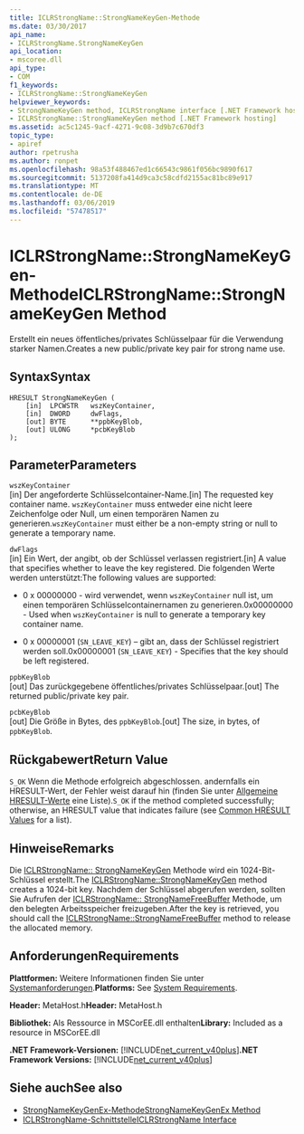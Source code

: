 ```yaml
---
title: ICLRStrongName::StrongNameKeyGen-Methode
ms.date: 03/30/2017
api_name:
- ICLRStrongName.StrongNameKeyGen
api_location:
- mscoree.dll
api_type:
- COM
f1_keywords:
- ICLRStrongName::StrongNameKeyGen
helpviewer_keywords:
- StrongNameKeyGen method, ICLRStrongName interface [.NET Framework hosting]
- ICLRStrongName::StrongNameKeyGen method [.NET Framework hosting]
ms.assetid: ac5c1245-9acf-4271-9c08-3d9b7c670df3
topic_type:
- apiref
author: rpetrusha
ms.author: ronpet
ms.openlocfilehash: 98a53f488467ed1c66543c9861f056bc9890f617
ms.sourcegitcommit: 5137208fa414d9ca3c58cdfd2155ac81bc89e917
ms.translationtype: MT
ms.contentlocale: de-DE
ms.lasthandoff: 03/06/2019
ms.locfileid: "57478517"
---
```

# <a name="iclrstrongnamestrongnamekeygen-method"></a><span data-ttu-id="e1e6f-102">ICLRStrongName::StrongNameKeyGen-Methode</span><span class="sxs-lookup"><span data-stu-id="e1e6f-102">ICLRStrongName::StrongNameKeyGen Method</span></span>
<span data-ttu-id="e1e6f-103">Erstellt ein neues öffentliches/privates Schlüsselpaar für die Verwendung starker Namen.</span><span class="sxs-lookup"><span data-stu-id="e1e6f-103">Creates a new public/private key pair for strong name use.</span></span>  
  
## <a name="syntax"></a><span data-ttu-id="e1e6f-104">Syntax</span><span class="sxs-lookup"><span data-stu-id="e1e6f-104">Syntax</span></span>  
  
```  
HRESULT StrongNameKeyGen (  
    [in]  LPCWSTR   wszKeyContainer,  
    [in]  DWORD     dwFlags,  
    [out] BYTE      **ppbKeyBlob,  
    [out] ULONG     *pcbKeyBlob  
);  
```  
  
## <a name="parameters"></a><span data-ttu-id="e1e6f-105">Parameter</span><span class="sxs-lookup"><span data-stu-id="e1e6f-105">Parameters</span></span>  
 `wszKeyContainer`  
 <span data-ttu-id="e1e6f-106">[in] Der angeforderte Schlüsselcontainer-Name.</span><span class="sxs-lookup"><span data-stu-id="e1e6f-106">[in] The requested key container name.</span></span> <span data-ttu-id="e1e6f-107">`wszKeyContainer` muss entweder eine nicht leere Zeichenfolge oder Null, um einen temporären Namen zu generieren.</span><span class="sxs-lookup"><span data-stu-id="e1e6f-107">`wszKeyContainer` must either be a non-empty string or null to generate a temporary name.</span></span>  
  
 `dwFlags`  
 <span data-ttu-id="e1e6f-108">[in] Ein Wert, der angibt, ob der Schlüssel verlassen registriert.</span><span class="sxs-lookup"><span data-stu-id="e1e6f-108">[in] A value that specifies whether to leave the key registered.</span></span> <span data-ttu-id="e1e6f-109">Die folgenden Werte werden unterstützt:</span><span class="sxs-lookup"><span data-stu-id="e1e6f-109">The following values are supported:</span></span>  
  
-   <span data-ttu-id="e1e6f-110">0 x 00000000 - wird verwendet, wenn `wszKeyContainer` null ist, um einen temporären Schlüsselcontainernamen zu generieren.</span><span class="sxs-lookup"><span data-stu-id="e1e6f-110">0x00000000 - Used when `wszKeyContainer` is null to generate a temporary key container name.</span></span>  
  
-   <span data-ttu-id="e1e6f-111">0 x 00000001 (`SN_LEAVE_KEY`) – gibt an, dass der Schlüssel registriert werden soll.</span><span class="sxs-lookup"><span data-stu-id="e1e6f-111">0x00000001 (`SN_LEAVE_KEY`) - Specifies that the key should be left registered.</span></span>  
  
 `ppbKeyBlob`  
 <span data-ttu-id="e1e6f-112">[out] Das zurückgegebene öffentliches/privates Schlüsselpaar.</span><span class="sxs-lookup"><span data-stu-id="e1e6f-112">[out] The returned public/private key pair.</span></span>  
  
 `pcbKeyBlob`  
 <span data-ttu-id="e1e6f-113">[out] Die Größe in Bytes, des `ppbKeyBlob`.</span><span class="sxs-lookup"><span data-stu-id="e1e6f-113">[out] The size, in bytes, of `ppbKeyBlob`.</span></span>  
  
## <a name="return-value"></a><span data-ttu-id="e1e6f-114">Rückgabewert</span><span class="sxs-lookup"><span data-stu-id="e1e6f-114">Return Value</span></span>  
 <span data-ttu-id="e1e6f-115">`S_OK` Wenn die Methode erfolgreich abgeschlossen. andernfalls ein HRESULT-Wert, der Fehler weist darauf hin (finden Sie unter [Allgemeine HRESULT-Werte](https://go.microsoft.com/fwlink/?LinkId=213878) eine Liste).</span><span class="sxs-lookup"><span data-stu-id="e1e6f-115">`S_OK` if the method completed successfully; otherwise, an HRESULT value that indicates failure (see [Common HRESULT Values](https://go.microsoft.com/fwlink/?LinkId=213878) for a list).</span></span>  
  
## <a name="remarks"></a><span data-ttu-id="e1e6f-116">Hinweise</span><span class="sxs-lookup"><span data-stu-id="e1e6f-116">Remarks</span></span>  
 <span data-ttu-id="e1e6f-117">Die [ICLRStrongName:: StrongNameKeyGen](../../../../docs/framework/unmanaged-api/hosting/iclrstrongname-strongnamekeygen-method.md) Methode wird ein 1024-Bit-Schlüssel erstellt.</span><span class="sxs-lookup"><span data-stu-id="e1e6f-117">The [ICLRStrongName::StrongNameKeyGen](../../../../docs/framework/unmanaged-api/hosting/iclrstrongname-strongnamekeygen-method.md) method creates a 1024-bit key.</span></span> <span data-ttu-id="e1e6f-118">Nachdem der Schlüssel abgerufen werden, sollten Sie Aufrufen der [ICLRStrongName:: StrongNameFreeBuffer](../../../../docs/framework/unmanaged-api/hosting/iclrstrongname-strongnamefreebuffer-method.md) Methode, um den belegten Arbeitsspeicher freizugeben.</span><span class="sxs-lookup"><span data-stu-id="e1e6f-118">After the key is retrieved, you should call the [ICLRStrongName::StrongNameFreeBuffer](../../../../docs/framework/unmanaged-api/hosting/iclrstrongname-strongnamefreebuffer-method.md) method to release the allocated memory.</span></span>  
  
## <a name="requirements"></a><span data-ttu-id="e1e6f-119">Anforderungen</span><span class="sxs-lookup"><span data-stu-id="e1e6f-119">Requirements</span></span>  
 <span data-ttu-id="e1e6f-120">**Plattformen:** Weitere Informationen finden Sie unter [Systemanforderungen](../../../../docs/framework/get-started/system-requirements.md).</span><span class="sxs-lookup"><span data-stu-id="e1e6f-120">**Platforms:** See [System Requirements](../../../../docs/framework/get-started/system-requirements.md).</span></span>  
  
 <span data-ttu-id="e1e6f-121">**Header:** MetaHost.h</span><span class="sxs-lookup"><span data-stu-id="e1e6f-121">**Header:** MetaHost.h</span></span>  
  
 <span data-ttu-id="e1e6f-122">**Bibliothek:** Als Ressource in MSCorEE.dll enthalten</span><span class="sxs-lookup"><span data-stu-id="e1e6f-122">**Library:** Included as a resource in MSCorEE.dll</span></span>  
  
 <span data-ttu-id="e1e6f-123">**.NET Framework-Versionen:** [!INCLUDE[net_current_v40plus](../../../../includes/net-current-v40plus-md.md)]</span><span class="sxs-lookup"><span data-stu-id="e1e6f-123">**.NET Framework Versions:** [!INCLUDE[net_current_v40plus](../../../../includes/net-current-v40plus-md.md)]</span></span>  
  
## <a name="see-also"></a><span data-ttu-id="e1e6f-124">Siehe auch</span><span class="sxs-lookup"><span data-stu-id="e1e6f-124">See also</span></span>
- [<span data-ttu-id="e1e6f-125">StrongNameKeyGenEx-Methode</span><span class="sxs-lookup"><span data-stu-id="e1e6f-125">StrongNameKeyGenEx Method</span></span>](../../../../docs/framework/unmanaged-api/hosting/iclrstrongname-strongnamekeygenex-method.md)
- [<span data-ttu-id="e1e6f-126">ICLRStrongName-Schnittstelle</span><span class="sxs-lookup"><span data-stu-id="e1e6f-126">ICLRStrongName Interface</span></span>](../../../../docs/framework/unmanaged-api/hosting/iclrstrongname-interface.md)
